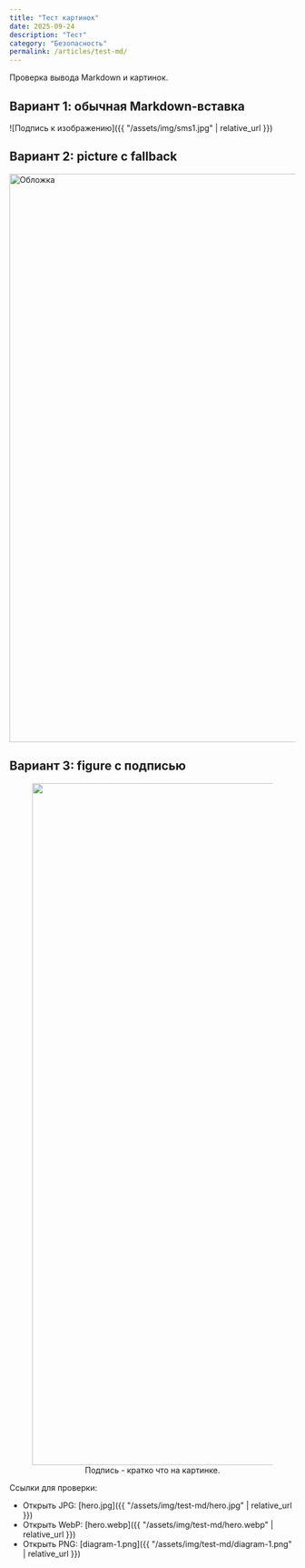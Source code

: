 ```yaml
---
title: "Тест картинок"
date: 2025-09-24
description: "Тест"
category: "Безопасность"
permalink: /articles/test-md/
---
```



Проверка вывода Markdown и картинок.

## Вариант 1: обычная Markdown-вставка
![Подпись к изображению]({{ "/assets/img/sms1.jpg" | relative_url }})

## Вариант 2: picture с fallback
<picture>
  <img src='{{ "/assets/img/sms1.jpg" | relative_url }}'
       alt="Обложка" loading="lazy" width="1000" height="500" style="max-width:100%;height:auto">
</picture>

## Вариант 3: figure с подписью
<figure style="text-align:center">
  <img src='{{ "/assets/img/test-md/diagram-1.png" | relative_url }}'
       alt="Схема" loading="lazy" width="1200" height="700" style="max-width:100%;height:auto">
  <figcaption>Подпись - кратко что на картинке.</figcaption>
</figure>

Ссылки для проверки:
- Открыть JPG: [hero.jpg]({{ "/assets/img/test-md/hero.jpg" | relative_url }})
- Открыть WebP: [hero.webp]({{ "/assets/img/test-md/hero.webp" | relative_url }})
- Открыть PNG: [diagram-1.png]({{ "/assets/img/test-md/diagram-1.png" | relative_url }})
